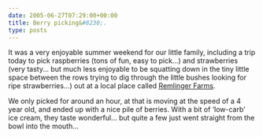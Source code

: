 ```yaml
---
date: 2005-06-27T07:29:00+00:00
title: Berry picking&#8230;.
type: posts
---
```

It was a very enjoyable summer weekend for our little family, including a trip today to pick raspberries (tons of fun, easy to pick...) and strawberries (very tasty... but much less enjoyable to be squatting down in the tiny little space between the rows trying to dig through the little bushes looking for ripe strawberries...) out at a local place called [Remlinger Farms](http://www.RemlingerFarms.com).

<img src="http://www.duncanmackenzie.net/images/raspberries.jpg" align="left" alt="" border="0" />We only picked for around an hour, at that is moving at the speed of a 4 year old, and ended up with a nice pile of berries. With a bit of &#8216;low-carb' ice cream, they taste wonderful... but quite a few just went straight from the bowl into the mouth...
